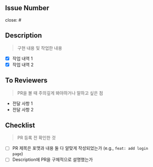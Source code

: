 ## Issue Number

close: #

## Description

> 구현 내용 및 작업한 내용

- [x] 작업 내역 1
- [x] 작업 내역 2

## To Reviewers

> PR을 볼 때 주의깊게 봐야하거나 말하고 싶은 점

- 전달 사항 1
- 전달 사항 2

## Checklist

> PR 등록 전 확인한 것

- [ ] PR 제목은 포맷과 내용 둘 다 알맞게 작성되었는가 (e.g., `feat: add login page`)
- [ ] Description에 PR을 구체적으로 설명했는가
